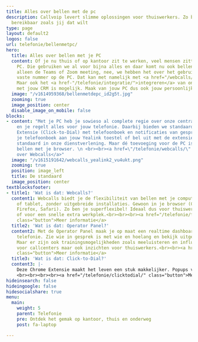 ```yaml
---
title: Alles over bellen met de pc
description: Callvoip levert slimme oplossingen voor thuiswerkers. Zo ben je overal
  bereikbaar zoals jij dat wilt
type: page
layout: default2
logos: false
url: telefonie/bellenmetpc/
hero:
  title: Alles over bellen met je PC
  content: Of je nu thuis of op kantoor zit te werken, veel mensen zitten achter een
    PC. Die gebruiken we al voor bijna alles en daar komt nu ook bellen bij. Niet
    alleen de Teams of Zoom meeting, nee, we hebben het over het gebruik van jouw
    vaste nummer op de PC. Dat kan met namelijk met <a href="/webcalls/">Webcalls</a>.
    Maar ook het <a href-"/telefonie/integratie/">integreren</a> van onze telefonie
    met jouw CRM is mogelijk. Maak van jouw PC dus ook jouw persoonlijke belcentrale!
  image: "/v1614959368/bellenmetdepc_id2g5t.jpg"
  zooming: true
  image_position: center
  disable_image_on_mobile: false
blocks:
- content: "Met je PC heb je sowieso al complete regie over onze centrale. Log in
    en je regelt alles voor jouw telefonie. Daarbij bieden we standaard een Chrome
    Extensie (Click-to-Dial) met telefoonboek en notificaties van gesprekken. Koppel
    je telefoonboek aan jouw Yealink toestel of bel uit met de extensie. Allemaal
    standaard in onze dienstverlening. Maar dé toevoeging voor de PC is Webcalls:
    bellen met je browser. \n <br><br><a href=\"/telefonie/webcalls/\" class=\"button\">Meer
    over Webcalls</a>"
  image: "/v1615191642/webcalls_yealink2_vu4ukt.png"
  zooming: true
  position: image_left
  title: De standaard
  image_position: center
textblocksfooter:
- title1: 'Wat is dat: Webcalls?'
  content1: Webcalls biedt je de flexibiliteit van bellen met je computer, laptop
    of tablet, zonder uitgebreide installaties. Gewoon in je browser (Chrome, Edge,
    Firefox, Safari). Zo ben je superflexibel! Ideaal dus voor thuiswerk, onderweg
    of voor een snelle extra werkplek.<br><br><br><a href="/telefonie/functionaliteiten/webcalls/"
    class="button">Meer informatie</a>
  title2: 'Wat is dat: Operator Panel?'
  content2: Met de Operator Panel maak je op maat een realtime dashboard voor jouw
    telefonie. Zie wie in gesprek is met wie en hoelang en bekijk uitgebreide (wachtrij-)statistieken.
    Maar er zijn ook trainingsmogelijkheden zoals meeluisteren en influisteren. Waardevol
    voor callcenters maar ook inzichten voor thuiswerkers.<br><br><a href="/telefonie/operator-console/"
    class="button">Meer informatie</a>
  title3: 'Wat is dat: Click-to-Dial?'
  content3: |-
    Deze Chrome Extensie maakt het leven een stuk makkelijker. Popups van je gesprekken, met 1 klik uitbellen naar nummers op websites en een bedrijfstelefoonboek voor je Yealink. Allemaal standaard, zonder meerprijs!
    <br><br><br><br><a href="/telefonie/clicktodial/" class="button">Meer informatie</a>
hideinsearch: false
hideingoogle: false
hidesocialshare: true
menu:
  main:
    weight: 5
    parent: Telefonie
    pre: Ontdek het gemak op kantoor, thuis en onderweg
    post: fa-laptop

---
```

